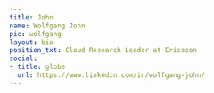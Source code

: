 ```yaml
---
title: John
name: Wolfgang John
pic: wolfgang
layout: bio
position_txt: Cloud Research Leader at Ericsson
social:
- title: globe
  url: https://www.linkedin.com/in/wolfgang-john/
---
```


